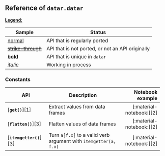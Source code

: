<style>
.md-typeset__table {
   min-width: 100%;
}

.md-typeset table:not([class]) {
    display: table;
    max-width: 80%;
}
</style>

## Reference of `datar.datar`

<u>**Legend:**</u>

|Sample|Status|
|---|---|
|[normal]()|API that is regularly ported|
|<s>[strike-through]()</s>|API that is not ported, or not an API originally|
|[**bold**]()|API that is unique in `datar`|
|[_italic_]()|Working in process|

### Constants

|API|Description|Notebook example|
|---|---|---:|
|[**`get()`**][1]|Extract values from data frames|[:material-notebook:][2]|
|[**`flatten()`**][3]|Flatten values of data frames|[:material-notebook:][2]|
|[**`itemgetter()`**][3]|Turn `a[f.x]` to a valid verb argument with `itemgetter(a, f.x)`|[:material-notebook:][2]|

